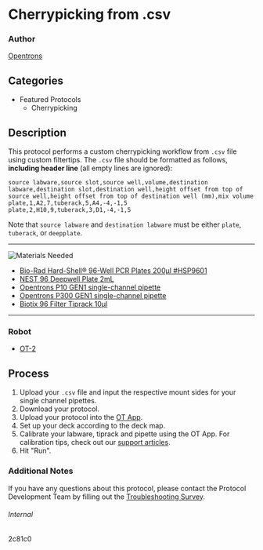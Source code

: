 # Cherrypicking from .csv

### Author
[Opentrons](https://opentrons.com/)

## Categories
* Featured Protocols
	* Cherrypicking

## Description
This protocol performs a custom cherrypicking workflow from `.csv` file using custom filtertips. The `.csv` file should be formatted as follows, **including header line** (all empty lines are ignored):

```
source labware,source slot,source well,volume,destination labware,destination slot,destination well,height offset from top of source well,height offset from top of destination well (mm),mix volume
plate,1,A2,7,tuberack,5,A4,-4,-1,5
plate,2,H10,9,tuberack,3,D1,-4,-1,5
```

Note that `source labware` and `destination labware` must be either `plate`, `tuberack`, or `deepplate`.

---
![Materials Needed](https://s3.amazonaws.com/opentrons-protocol-library-website/custom-README-images/001-General+Headings/materials.png)

* [Bio-Rad Hard-Shell® 96-Well PCR Plates 200µl #HSP9601](https://www.bio-rad.com/en-us/sku/hsp9601-hard-shell-96-well-pcr-plates-low-profile-thin-wall-skirted-white-clear?ID=hsp9601)
* [NEST 96 Deepwell Plate 2mL](https://labware.opentrons.com/nest_96_wellplate_2ml_deep)
* [Opentrons P10 GEN1 single-channel pipette](https://shop.opentrons.com/collections/ot-2-pipettes/products/single-channel-electronic-pipette)
* [Opentrons P300 GEN1 single-channel pipette](https://shop.opentrons.com/collections/ot-2-pipettes/products/single-channel-electronic-pipette)
* [Biotix 96 Filter Tiprack 10µl](https://biotix.com/products/utip-for-universal-pipettes/10-%ce%bcl-xl-racked-filtered-sterilized/)

---

### Robot
* [OT-2](https://opentrons.com/ot-2)

## Process
1. Upload your `.csv` file and input the respective mount sides for your single channel pipettes.
2. Download your protocol.
3. Upload your protocol into the [OT App](https://opentrons.com/ot-app).
4. Set up your deck according to the deck map.
5. Calibrate your labware, tiprack and pipette using the OT App. For calibration tips, check out our [support articles](https://support.opentrons.com/en/collections/1559720-guide-for-getting-started-with-the-ot-2).
6. Hit "Run".

### Additional Notes
If you have any questions about this protocol, please contact the Protocol Development Team by filling out the [Troubleshooting Survey](https://protocol-troubleshooting.paperform.co/).

###### Internal
2c81c0
